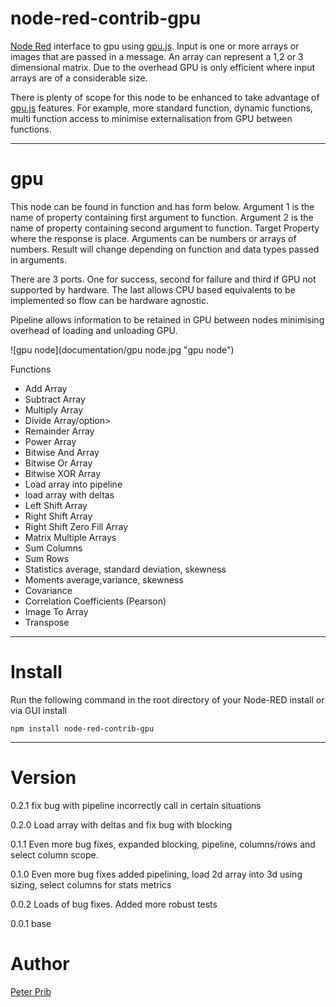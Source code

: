 # node-red-contrib-gpu

[Node Red][1] interface to gpu using [gpu.js][4].
Input is one or more arrays or images that are passed in a message.
An array can represent a 1,2 or 3 dimensional matrix.
Due to the overhead GPU is only efficient where input arrays are of a considerable size.

There is plenty of scope for this node to be enhanced to take advantage of [gpu.js][4] features.
For example, more standard function, dynamic functions, multi function access to minimise externalisation from GPU between functions.

------------------------------------------------------------

# gpu

This node can be found in function and has form below.
Argument 1 is the name of property containing first argument to function.
Argument 2 is the name of property containing second argument to function.
Target Property where the response is place.
Arguments can be numbers or arrays of numbers.
Result will change depending on function and data types passed in arguments.

There are 3 ports. One for success, second for failure and third if GPU not supported by hardware.
The last allows CPU based equivalents to be implemented so flow can be hardware agnostic.

Pipeline allows information to be retained in GPU between nodes minimising overhead of loading and unloading GPU.

![gpu node](documentation/gpu node.jpg "gpu node") 

Functions
* Add Array
* Subtract Array
* Multiply Array
* Divide Array/option>
* Remainder Array
* Power Array
* Bitwise And Array
* Bitwise Or Array
* Bitwise XOR Array
* Load array into pipeline
* load array with deltas
* Left Shift Array
* Right Shift Array
* Right Shift Zero Fill Array
* Matrix Multiple Arrays
* Sum Columns
* Sum Rows
* Statistics average, standard deviation, skewness
* Moments average,variance, skewness
* Covariance 
* Correlation Coefficients (Pearson)
* Image To Array
* Transpose

------------------------------------------------------------

# Install

Run the following command in the root directory of your Node-RED install or via GUI install

	npm install node-red-contrib-gpu

------------------------------------------------------------

# Version

0.2.1 fix bug with pipeline incorrectly call in certain situations

0.2.0 Load array with deltas and fix bug with blocking

0.1.1 Even more bug fixes, expanded blocking, pipeline, columns/rows and select column scope.

0.1.0 Even more bug fixes added pipelining, load 2d array into 3d using sizing, select columns for stats metrics

0.0.2 Loads of bug fixes. Added more robust tests

0.0.1 base

# Author

[Peter Prib][3]

[1]: http://nodered.org "node-red home page"

[2]: https://www.npmjs.com/package/node-red-contrib-gpu "source code"

[3]: https://github.com/peterprib "base github"

[4]: https://github.com/gpujs/gpu.js "gpu.js"